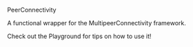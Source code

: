 PeerConnectivity

A functional wrapper for the MultipeerConnectivity framework.

Check out the Playground for tips on how to use it!
